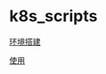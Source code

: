 # k8s_scripts
[环境搭建](docs/installation.md ':include :type=code')

[使用](docs/usage.md ':include :type=code')
